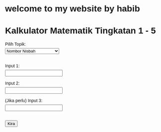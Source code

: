 # welcome to my website by habib
<!DOCTYPE html><html>
<head>
  <title>Kalkulator Matematik Sekolah Menengah</title>
  <style>
    body { font-family: Arial; margin: 40px; }
    input, select, button { margin: 5px 0; display: block; }
    .section { margin-bottom: 30px; }
  </style>
</head>
<body>
  <h1>Kalkulator Matematik Tingkatan 1 - 5</h1>  <form id="mathForm">
    <div class="section">
      <label for="topik">Pilih Topik:</label>
      <select id="topik">
        <option value="nisbah">Nombor Nisbah</option>
        <option value="faktor_gandaan">Faktor & Gandaan</option>
        <option value="kuasa">Kuasa dan Punca</option>
        <option value="nisbah_kadar">Nisbah, Kadar & Kadaran</option>
        <option value="algebra">Ungkapan Algebra</option>
        <option value="linear">Persamaan Linear</option>
        <option value="ketaksamaan">Ketaksamaan Linear</option>
        <option value="sudut">Garis & Sudut</option>
        <option value="poligon">Poligon Asas</option>
        <option value="luas">Perimeter & Luas</option>
        <option value="set">Pengenalan Set</option>
        <option value="data">Pengendalian Data</option>
        <option value="pythagoras">Teorem Pythagoras</option>
      </select>
    </div><div class="section">
  <label for="input1">Input 1:</label>
  <input type="number" id="input1">

  <label for="input2">Input 2:</label>
  <input type="number" id="input2">

  <label for="input3">(Jika perlu) Input 3:</label>
  <input type="number" id="input3">
</div>

<button type="button" onclick="kira()">Kira</button>

  </form>  <div id="hasil"></div>  <script>
    function kira() {
      const topik = document.getElementById('topik').value;
      const a = parseFloat(document.getElementById('input1').value);
      const b = parseFloat(document.getElementById('input2').value);
      const c = parseFloat(document.getElementById('input3').value);
      let hasil = "";
      switch(topik) {
        case "nisbah": hasil = a / b; break;
        case "faktor_gandaan": hasil = `Faktor: ${faktor(a)} | Gandaan: ${gandaan(a)}`; break;
        case "kuasa": hasil = `Kuasa 2: ${a**2}, Punca 2: ${Math.sqrt(a)}, Kuasa 3: ${a**3}, Punca 3: ${Math.cbrt(a)}`; break;
        case "nisbah_kadar": hasil = `Nisbah: ${nisbah(a, b)}, Kadar: ${(b!==0)?(a/b):"Tak sah"}`; break;
        case "algebra": hasil = `${a}x + ${b}, x = ${c}, Hasil: ${a*c + b}`; break;
        case "linear": hasil = `x = ${(c - b) / a}`; break;
        case "ketaksamaan": hasil = (a > 0) ? `x < ${(c - b) / a}` : `x > ${(c - b) / a}`; break;
        case "sudut": hasil = `Sudut Tepat = 90°, Sudut Lurus = 180°`; break;
        case "poligon": hasil = `Jumlah sudut = ${(a - 2) * 180}°`; break;
        case "luas": hasil = `Perimeter: ${2*(a+b)}, Luas: ${a*b}`; break;
        case "set": hasil = `Gabungan: {[...new Set([a,b,c])].join(", ")}`; break;
        case "data": hasil = `Min: ${(a+b+c)/3}, Median: ${[a,b,c].sort()[1]}`; break;
        case "pythagoras": hasil = `Hipotenus: ${Math.sqrt(a*a + b*b)}`; break;
        default: hasil = "Sila pilih topik";
      }
      document.getElementById("hasil").innerHTML = `<h3>Jawapan:</h3><p>${hasil}</p>`;
    }
    function faktor(n) {
      let f = [];
      for(let i=1; i<=n; i++) {
        if(n % i === 0) f.push(i);
      }
      return f.join(", ");
    }
    function gandaan(n) {
      let g = [];
      for(let i=1; i<=5; i++) {
        g.push(n*i);
      }
      return g.join(", ");
    }
    function nisbah(a, b) {
      function gcd(x, y) {
        while(y) [x, y] = [y, x % y];
        return x;
      }
      const d = gcd(a,b);
      return `${a/d}:${b/d}`;
    }
  </script></body>
</html>
